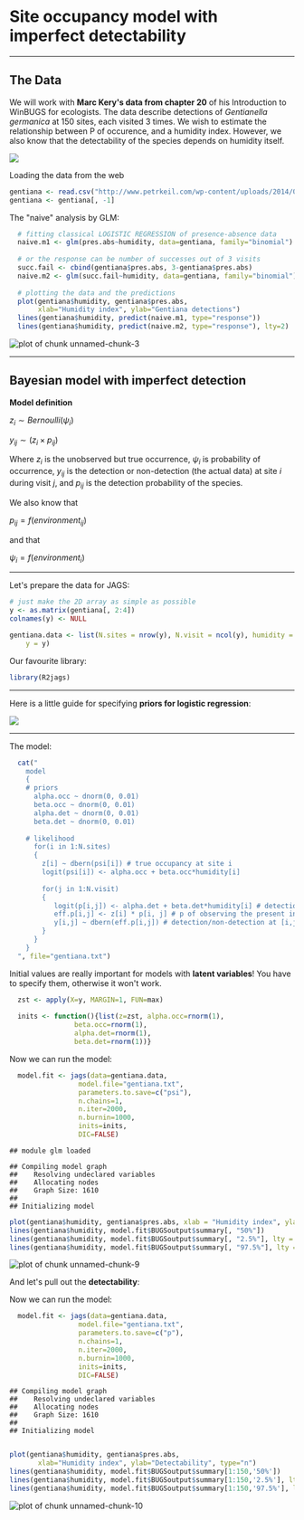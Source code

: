 Site occupancy model with imperfect detectability
========================================================



********************************************************************************

The Data
--------
We will work with **Marc Kery's data from chapter 20** of his Introduction to WinBUGS for ecologists.
The data describe detections of *Gentianella germanica* at 150 sites, each visited 3 times. We wish to estimate the relationship between P of occurence, and a humidity index. However, we also know that the detectability of the species depends on humidity itself.

![](figure/gentiana.png)


Loading the data from the web

```r
gentiana <- read.csv("http://www.petrkeil.com/wp-content/uploads/2014/02/gentiana.csv")
gentiana <- gentiana[, -1]
```


The "naive" analysis by GLM:

```r
  # fitting classical LOGISTIC REGRESSION of presence-absence data
  naive.m1 <- glm(pres.abs~humidity, data=gentiana, family="binomial")
  
  # or the response can be number of successes out of 3 visits
  succ.fail <- cbind(gentiana$pres.abs, 3-gentiana$pres.abs)
  naive.m2 <- glm(succ.fail~humidity, data=gentiana, family="binomial")
  
  # plotting the data and the predictions
  plot(gentiana$humidity, gentiana$pres.abs,
       xlab="Humidity index", ylab="Gentiana detections")
  lines(gentiana$humidity, predict(naive.m1, type="response"))
  lines(gentiana$humidity, predict(naive.m2, type="response"), lty=2)
```

![plot of chunk unnamed-chunk-3](figure/unnamed-chunk-3.png) 


********************************************************************************
Bayesian model with imperfect detection
---------------------------------------

**Model definition**

$z_i \sim Bernoulli(\psi_i)$

$y_{ij} \sim (z_i \times p_{ij})$

Where $z_i$ is the unobserved but true occurrence, $\psi_i$ is probability of occurrence, $y_{ij}$ is the detection or non-detection (the actual data) at site $i$ during visit $j$, and $p_{ij}$ is the detection probability of the species.

We also know that

$p_{ij}=f(environment_{ij})$

and that

$\psi_i=f(environment_i)$

********************************************************************************

Let's prepare the data for JAGS:

```r
# just make the 2D array as simple as possible
y <- as.matrix(gentiana[, 2:4])
colnames(y) <- NULL

gentiana.data <- list(N.sites = nrow(y), N.visit = ncol(y), humidity = gentiana$humidity, 
    y = y)
```


Our favourite library:

```r
library(R2jags)
```


********************************************************************************

Here is a little guide for specifying **priors for logistic regression**:

![](figure/logit_prior.png)

********************************************************************************

The model:

```r
  cat("
    model
    {
    # priors
      alpha.occ ~ dnorm(0, 0.01)
      beta.occ ~ dnorm(0, 0.01)
      alpha.det ~ dnorm(0, 0.01)
      beta.det ~ dnorm(0, 0.01)
      
    # likelihood 
      for(i in 1:N.sites)
      {
        z[i] ~ dbern(psi[i]) # true occupancy at site i
        logit(psi[i]) <- alpha.occ + beta.occ*humidity[i] 
     
        for(j in 1:N.visit)
        {
           logit(p[i,j]) <- alpha.det + beta.det*humidity[i] # detection probability
           eff.p[i,j] <- z[i] * p[i, j] # p of observing the present individual
           y[i,j] ~ dbern(eff.p[i,j]) # detection/non-detection at [i,j]
        }  
      }
    }
  ", file="gentiana.txt")
```

  
Initial values are really important for models with **latent variables**! You have to specify them, otherwise it won't work.

```r
  zst <- apply(X=y, MARGIN=1, FUN=max)
  
  inits <- function(){list(z=zst, alpha.occ=rnorm(1),
                beta.occ=rnorm(1),
                alpha.det=rnorm(1),
                beta.det=rnorm(1))}
```


Now we can run the model:

```r
  model.fit <- jags(data=gentiana.data, 
                 model.file="gentiana.txt",
                 parameters.to.save=c("psi"),
                 n.chains=1,
                 n.iter=2000,
                 n.burnin=1000,
                 inits=inits, 
                 DIC=FALSE)
```

```
## module glm loaded
```

```
## Compiling model graph
##    Resolving undeclared variables
##    Allocating nodes
##    Graph Size: 1610
## 
## Initializing model
```




```r
plot(gentiana$humidity, gentiana$pres.abs, xlab = "Humidity index", ylab = "Gentiana detections")
lines(gentiana$humidity, model.fit$BUGSoutput$summary[, "50%"])
lines(gentiana$humidity, model.fit$BUGSoutput$summary[, "2.5%"], lty = 2)
lines(gentiana$humidity, model.fit$BUGSoutput$summary[, "97.5%"], lty = 2)
```

![plot of chunk unnamed-chunk-9](figure/unnamed-chunk-9.png) 


And let's pull out the **detectability**:

Now we can run the model:

```r
  model.fit <- jags(data=gentiana.data, 
                 model.file="gentiana.txt",
                 parameters.to.save=c("p"),
                 n.chains=1,
                 n.iter=2000,
                 n.burnin=1000,
                 inits=inits, 
                 DIC=FALSE)
```

```
## Compiling model graph
##    Resolving undeclared variables
##    Allocating nodes
##    Graph Size: 1610
## 
## Initializing model
```

```r

plot(gentiana$humidity, gentiana$pres.abs,
       xlab="Humidity index", ylab="Detectability", type="n")
lines(gentiana$humidity, model.fit$BUGSoutput$summary[1:150,'50%'])
lines(gentiana$humidity, model.fit$BUGSoutput$summary[1:150,'2.5%'], lty=2)
lines(gentiana$humidity, model.fit$BUGSoutput$summary[1:150,'97.5%'], lty=2)
```

![plot of chunk unnamed-chunk-10](figure/unnamed-chunk-10.png) 








